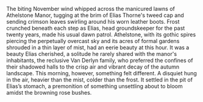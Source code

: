 The biting November wind whipped across the manicured lawns of Athelstone Manor, tugging at the brim of Elias Thorne's tweed cap and sending crimson leaves swirling around his worn leather boots. Frost crunched beneath each step as Elias, head groundskeeper for the past twenty years, made his usual dawn patrol.  Athelstone, with its gothic spires piercing the perpetually overcast sky and its acres of formal gardens shrouded in a thin layer of mist, had an eerie beauty at this hour. It was a beauty Elias cherished, a solitude he rarely shared with the manor's inhabitants, the reclusive Van Derlyn family, who preferred the confines of their shadowed halls to the crisp air and vibrant decay of the autumn landscape.  This morning, however, something felt different.  A disquiet hung in the air, heavier than the mist, colder than the frost.  It settled in the pit of Elias’s stomach, a premonition of something unsettling about to bloom amidst the browning rose bushes.
